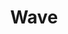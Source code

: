 ---
layout: post
title: "Wave"
image0: https://farm3.staticflickr.com/2944/15245771968_cf7f181ca0_b.jpg
image1: https://farm3.staticflickr.com/2925/14796599716_c8cee71814_b.jpg
image2:
thumbnail: https://farm4.staticflickr.com/3916/15095168897_894b51cb3b_o.png
dimensionX: 5.5"
dimensionY: 24"
dimensionZ: 2"
materials: Walnut, Ambrosia Maple
price: $100
---